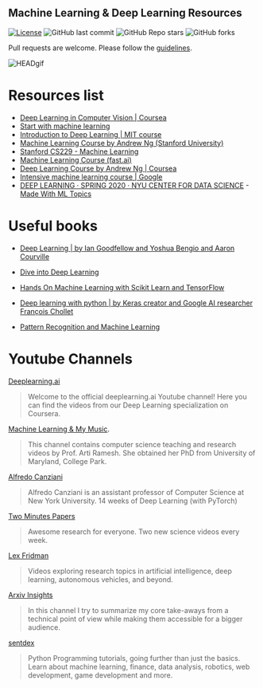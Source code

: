 ## Machine Learning & Deep Learning Resources

[![License](http://img.shields.io/:license-mit-blue.svg?style=flat-square)](http://badges.mit-license.org)
![GitHub last commit](https://img.shields.io/github/last-commit/madscientist98/Machine-Learning-Deep-Learning-Resources?style=for-the-badge)
![GitHub Repo stars](https://img.shields.io/github/stars/madscientist98/Machine-Learning-Deep-Learning-Resources?style=social)
![GitHub forks](https://img.shields.io/github/forks/madscientist98/Machine-Learning-Deep-Learning-Resources?style=social)

Pull requests are welcome. Please follow the [guidelines](https://github.com/madscientist98/Machine-Learning-Deep-Learning-Resources/blob/master/contributing.md).

![HEADgif](https://cdn-images-1.medium.com/max/1000/1*WI43epHjl6I6FzBVPzvXAQ.gif)

# Resources list
- [Deep Learning in Computer Vision | Coursea](https://www.coursera.org/learn/deep-learning-in-computer-vision?action=enroll&authMode=login)
- [Start with machine learning ](https://machinelearningmastery.com/start-here/#lstm)
- [Introduction to Deep Learning | MIT course](http://introtodeeplearning.com/)
- [Machine Learning Course by Andrew Ng (Stanford University)](https://www.coursera.org/learn/machine-learning)
- [Stanford CS229 - Machine Learning](https://see.stanford.edu/Course/CS229)
- [Machine Learning Course (fast.ai)](https://www.fast.ai/)
- [Deep Learning Course by Andrew Ng | Coursea](https://www.coursera.org/specializations/deep-learning)
- [Intensive machine learning course | Google](https://developers.google.com/machine-learning/crash-course?hl=es-419)
- [DEEP LEARNING · SPRING 2020 · NYU CENTER FOR DATA SCIENCE](https://atcold.github.io/pytorch-Deep-Learning/)
 -[Made With ML Topics](https://madewithml.com/topics/?fbclid=IwAR3lQ4wHGPsKu5J9Muq1-GKiJhN546d5fhR0Oo90R6ZND7vBTVuuEDe6_Bo)

# Useful books

- [Deep Learning | by Ian Goodfellow and Yoshua Bengio and Aaron Courville](https://www.deeplearningbook.org/)
- [Dive into Deep Learning](https://d2l.ai/?fbclid=IwAR3a8jTlOFtuj9WW781ApdFg1rA_61VLRz5fVTwOXVXcsfkZopmwNVM1Ae4)
- [Hands On Machine Learning with Scikit Learn and TensorFlow](https://github.com/yanshengjia/ml-road/blob/master/resources/Hands%20On%20Machine%20Learning%20with%20Scikit%20Learn%20and%20TensorFlow.pdf)
- [Deep learning with python | by Keras creator and Google AI researcher François Chollet](https://drive.google.com/file/d/1yZlVKotI9AUgTydcrPrdhnz7yWAfk8_d/view?usp=sharing)

- [Pattern Recognition and Machine Learning](https://www.google.com/url?sa=t&rct=j&q=&esrc=s&source=web&cd=&ved=2ahUKEwiT9LOSmMnrAhX9HrkGHX86Dy0QFjABegQIBBAB&url=http%3A%2F%2Fusers.isr.ist.utl.pt%2F~wurmd%2FLivros%2Fschool%2FBishop%2520-%2520Pattern%2520Recognition%2520And%2520Machine%2520Learning%2520-%2520Springer%2520%25202006.pdf&usg=AOvVaw2j0fMGPbFfpcwGzqELtiRU)



# Youtube Channels

[Deeplearning.ai](https://www.youtube.com/channel/UCcIXc5mJsHVYTZR1maL5l9w)
>Welcome to the official deeplearning.ai Youtube channel! Here you can find the videos from our Deep Learning specialization on Coursera. 

[Machine Learning & My Music](https://www.youtube.com/channel/UCt8HFaRhijEKuKY7qzvdA3A?fbclid=IwAR0oqewBqb4Y0uJTkcptrWTpfqT3EYYb0_R-vBaCqEznK2dwYNQav7HpZQk).  
>This channel contains computer science teaching and research videos by Prof. Arti Ramesh.  She obtained her PhD from University of Maryland, College Park.

[Alfredo Canziani](https://www.youtube.com/playlist?list=PLLHTzKZzVU9eaEyErdV26ikyolxOsz6mq)
>Alfredo Canziani is an assistant professor of Computer Science at New York University. 14 weeks of Deep Learning (with PyTorch) 

[Two Minutes Papers](https://www.youtube.com/channel/UCbfYPyITQ-7l4upoX8nvctg)
>Awesome research for everyone. Two new science videos every week.

[Lex Fridman](https://www.youtube.com/c/lexfridman/featured)
>Videos exploring research topics in artificial intelligence, deep learning, autonomous vehicles, and beyond.

[Arxiv Insights](https://www.youtube.com/c/ArxivInsights/featured)
>In this channel I try to summarize my core take-aways from a technical point of view while making them accessible for a bigger audience.

[sentdex](https://www.youtube.com/c/sentdex/featured)
>Python Programming tutorials, going further than just the basics. Learn about machine learning, finance, data analysis, robotics, web development, game development and more.  


